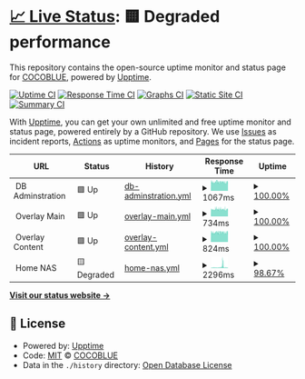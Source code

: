 # [📈 Live Status](https://shin6949.github.io/uptime): <!--live status--> **🟨 Degraded performance**

This repository contains the open-source uptime monitor and status page for [COCOBLUE](velog.io/shin6949), powered by [Upptime](https://github.com/upptime/upptime).

[![Uptime CI](https://github.com/shin6949/uptime/workflows/Uptime%20CI/badge.svg)](https://github.com/shin6949/uptime/actions?query=workflow%3A%22Uptime+CI%22)
[![Response Time CI](https://github.com/shin6949/uptime/workflows/Response%20Time%20CI/badge.svg)](https://github.com/shin6949/uptime/actions?query=workflow%3A%22Response+Time+CI%22)
[![Graphs CI](https://github.com/shin6949/uptime/workflows/Graphs%20CI/badge.svg)](https://github.com/shin6949/uptime/actions?query=workflow%3A%22Graphs+CI%22)
[![Static Site CI](https://github.com/shin6949/uptime/workflows/Static%20Site%20CI/badge.svg)](https://github.com/shin6949/uptime/actions?query=workflow%3A%22Static+Site+CI%22)
[![Summary CI](https://github.com/shin6949/uptime/workflows/Summary%20CI/badge.svg)](https://github.com/shin6949/uptime/actions?query=workflow%3A%22Summary+CI%22)

With [Upptime](https://upptime.js.org), you can get your own unlimited and free uptime monitor and status page, powered entirely by a GitHub repository. We use [Issues](https://github.com/shin6949/uptime/issues) as incident reports, [Actions](https://github.com/shin6949/uptime/actions) as uptime monitors, and [Pages](https://shin6949.github.io/uptime) for the status page.

<!--start: status pages-->
<!-- This summary is generated by Upptime (https://github.com/upptime/upptime) -->
<!-- Do not edit this manually, your changes will be overwritten -->
<!-- prettier-ignore -->
| URL | Status | History | Response Time | Uptime |
| --- | ------ | ------- | ------------- | ------ |
| <img alt="" src="https://icons.duckduckgo.com/ip3/null.ico" height="13"> DB Adminstration | 🟩 Up | [db-adminstration.yml](https://github.com/shin6949/uptime/commits/HEAD/history/db-adminstration.yml) | <details><summary><img alt="Response time graph" src="./graphs/db-adminstration/response-time-week.png" height="20"> 1067ms</summary><br><a href="https://shin6949.github.io/uptime/history/db-adminstration"><img alt="Response time 1072" src="https://img.shields.io/endpoint?url=https%3A%2F%2Fraw.githubusercontent.com%2Fshin6949%2Fuptime%2FHEAD%2Fapi%2Fdb-adminstration%2Fresponse-time.json"></a><br><a href="https://shin6949.github.io/uptime/history/db-adminstration"><img alt="24-hour response time 1056" src="https://img.shields.io/endpoint?url=https%3A%2F%2Fraw.githubusercontent.com%2Fshin6949%2Fuptime%2FHEAD%2Fapi%2Fdb-adminstration%2Fresponse-time-day.json"></a><br><a href="https://shin6949.github.io/uptime/history/db-adminstration"><img alt="7-day response time 1067" src="https://img.shields.io/endpoint?url=https%3A%2F%2Fraw.githubusercontent.com%2Fshin6949%2Fuptime%2FHEAD%2Fapi%2Fdb-adminstration%2Fresponse-time-week.json"></a><br><a href="https://shin6949.github.io/uptime/history/db-adminstration"><img alt="30-day response time 1072" src="https://img.shields.io/endpoint?url=https%3A%2F%2Fraw.githubusercontent.com%2Fshin6949%2Fuptime%2FHEAD%2Fapi%2Fdb-adminstration%2Fresponse-time-month.json"></a><br><a href="https://shin6949.github.io/uptime/history/db-adminstration"><img alt="1-year response time 1072" src="https://img.shields.io/endpoint?url=https%3A%2F%2Fraw.githubusercontent.com%2Fshin6949%2Fuptime%2FHEAD%2Fapi%2Fdb-adminstration%2Fresponse-time-year.json"></a></details> | <details><summary><a href="https://shin6949.github.io/uptime/history/db-adminstration">100.00%</a></summary><a href="https://shin6949.github.io/uptime/history/db-adminstration"><img alt="All-time uptime 100.00%" src="https://img.shields.io/endpoint?url=https%3A%2F%2Fraw.githubusercontent.com%2Fshin6949%2Fuptime%2FHEAD%2Fapi%2Fdb-adminstration%2Fuptime.json"></a><br><a href="https://shin6949.github.io/uptime/history/db-adminstration"><img alt="24-hour uptime 100.00%" src="https://img.shields.io/endpoint?url=https%3A%2F%2Fraw.githubusercontent.com%2Fshin6949%2Fuptime%2FHEAD%2Fapi%2Fdb-adminstration%2Fuptime-day.json"></a><br><a href="https://shin6949.github.io/uptime/history/db-adminstration"><img alt="7-day uptime 100.00%" src="https://img.shields.io/endpoint?url=https%3A%2F%2Fraw.githubusercontent.com%2Fshin6949%2Fuptime%2FHEAD%2Fapi%2Fdb-adminstration%2Fuptime-week.json"></a><br><a href="https://shin6949.github.io/uptime/history/db-adminstration"><img alt="30-day uptime 100.00%" src="https://img.shields.io/endpoint?url=https%3A%2F%2Fraw.githubusercontent.com%2Fshin6949%2Fuptime%2FHEAD%2Fapi%2Fdb-adminstration%2Fuptime-month.json"></a><br><a href="https://shin6949.github.io/uptime/history/db-adminstration"><img alt="1-year uptime 100.00%" src="https://img.shields.io/endpoint?url=https%3A%2F%2Fraw.githubusercontent.com%2Fshin6949%2Fuptime%2FHEAD%2Fapi%2Fdb-adminstration%2Fuptime-year.json"></a></details>
| <img alt="" src="https://icons.duckduckgo.com/ip3/null.ico" height="13"> Overlay Main | 🟩 Up | [overlay-main.yml](https://github.com/shin6949/uptime/commits/HEAD/history/overlay-main.yml) | <details><summary><img alt="Response time graph" src="./graphs/overlay-main/response-time-week.png" height="20"> 734ms</summary><br><a href="https://shin6949.github.io/uptime/history/overlay-main"><img alt="Response time 736" src="https://img.shields.io/endpoint?url=https%3A%2F%2Fraw.githubusercontent.com%2Fshin6949%2Fuptime%2FHEAD%2Fapi%2Foverlay-main%2Fresponse-time.json"></a><br><a href="https://shin6949.github.io/uptime/history/overlay-main"><img alt="24-hour response time 732" src="https://img.shields.io/endpoint?url=https%3A%2F%2Fraw.githubusercontent.com%2Fshin6949%2Fuptime%2FHEAD%2Fapi%2Foverlay-main%2Fresponse-time-day.json"></a><br><a href="https://shin6949.github.io/uptime/history/overlay-main"><img alt="7-day response time 734" src="https://img.shields.io/endpoint?url=https%3A%2F%2Fraw.githubusercontent.com%2Fshin6949%2Fuptime%2FHEAD%2Fapi%2Foverlay-main%2Fresponse-time-week.json"></a><br><a href="https://shin6949.github.io/uptime/history/overlay-main"><img alt="30-day response time 736" src="https://img.shields.io/endpoint?url=https%3A%2F%2Fraw.githubusercontent.com%2Fshin6949%2Fuptime%2FHEAD%2Fapi%2Foverlay-main%2Fresponse-time-month.json"></a><br><a href="https://shin6949.github.io/uptime/history/overlay-main"><img alt="1-year response time 736" src="https://img.shields.io/endpoint?url=https%3A%2F%2Fraw.githubusercontent.com%2Fshin6949%2Fuptime%2FHEAD%2Fapi%2Foverlay-main%2Fresponse-time-year.json"></a></details> | <details><summary><a href="https://shin6949.github.io/uptime/history/overlay-main">100.00%</a></summary><a href="https://shin6949.github.io/uptime/history/overlay-main"><img alt="All-time uptime 100.00%" src="https://img.shields.io/endpoint?url=https%3A%2F%2Fraw.githubusercontent.com%2Fshin6949%2Fuptime%2FHEAD%2Fapi%2Foverlay-main%2Fuptime.json"></a><br><a href="https://shin6949.github.io/uptime/history/overlay-main"><img alt="24-hour uptime 100.00%" src="https://img.shields.io/endpoint?url=https%3A%2F%2Fraw.githubusercontent.com%2Fshin6949%2Fuptime%2FHEAD%2Fapi%2Foverlay-main%2Fuptime-day.json"></a><br><a href="https://shin6949.github.io/uptime/history/overlay-main"><img alt="7-day uptime 100.00%" src="https://img.shields.io/endpoint?url=https%3A%2F%2Fraw.githubusercontent.com%2Fshin6949%2Fuptime%2FHEAD%2Fapi%2Foverlay-main%2Fuptime-week.json"></a><br><a href="https://shin6949.github.io/uptime/history/overlay-main"><img alt="30-day uptime 100.00%" src="https://img.shields.io/endpoint?url=https%3A%2F%2Fraw.githubusercontent.com%2Fshin6949%2Fuptime%2FHEAD%2Fapi%2Foverlay-main%2Fuptime-month.json"></a><br><a href="https://shin6949.github.io/uptime/history/overlay-main"><img alt="1-year uptime 100.00%" src="https://img.shields.io/endpoint?url=https%3A%2F%2Fraw.githubusercontent.com%2Fshin6949%2Fuptime%2FHEAD%2Fapi%2Foverlay-main%2Fuptime-year.json"></a></details>
| <img alt="" src="https://icons.duckduckgo.com/ip3/null.ico" height="13"> Overlay Content | 🟩 Up | [overlay-content.yml](https://github.com/shin6949/uptime/commits/HEAD/history/overlay-content.yml) | <details><summary><img alt="Response time graph" src="./graphs/overlay-content/response-time-week.png" height="20"> 824ms</summary><br><a href="https://shin6949.github.io/uptime/history/overlay-content"><img alt="Response time 829" src="https://img.shields.io/endpoint?url=https%3A%2F%2Fraw.githubusercontent.com%2Fshin6949%2Fuptime%2FHEAD%2Fapi%2Foverlay-content%2Fresponse-time.json"></a><br><a href="https://shin6949.github.io/uptime/history/overlay-content"><img alt="24-hour response time 827" src="https://img.shields.io/endpoint?url=https%3A%2F%2Fraw.githubusercontent.com%2Fshin6949%2Fuptime%2FHEAD%2Fapi%2Foverlay-content%2Fresponse-time-day.json"></a><br><a href="https://shin6949.github.io/uptime/history/overlay-content"><img alt="7-day response time 824" src="https://img.shields.io/endpoint?url=https%3A%2F%2Fraw.githubusercontent.com%2Fshin6949%2Fuptime%2FHEAD%2Fapi%2Foverlay-content%2Fresponse-time-week.json"></a><br><a href="https://shin6949.github.io/uptime/history/overlay-content"><img alt="30-day response time 829" src="https://img.shields.io/endpoint?url=https%3A%2F%2Fraw.githubusercontent.com%2Fshin6949%2Fuptime%2FHEAD%2Fapi%2Foverlay-content%2Fresponse-time-month.json"></a><br><a href="https://shin6949.github.io/uptime/history/overlay-content"><img alt="1-year response time 829" src="https://img.shields.io/endpoint?url=https%3A%2F%2Fraw.githubusercontent.com%2Fshin6949%2Fuptime%2FHEAD%2Fapi%2Foverlay-content%2Fresponse-time-year.json"></a></details> | <details><summary><a href="https://shin6949.github.io/uptime/history/overlay-content">100.00%</a></summary><a href="https://shin6949.github.io/uptime/history/overlay-content"><img alt="All-time uptime 100.00%" src="https://img.shields.io/endpoint?url=https%3A%2F%2Fraw.githubusercontent.com%2Fshin6949%2Fuptime%2FHEAD%2Fapi%2Foverlay-content%2Fuptime.json"></a><br><a href="https://shin6949.github.io/uptime/history/overlay-content"><img alt="24-hour uptime 100.00%" src="https://img.shields.io/endpoint?url=https%3A%2F%2Fraw.githubusercontent.com%2Fshin6949%2Fuptime%2FHEAD%2Fapi%2Foverlay-content%2Fuptime-day.json"></a><br><a href="https://shin6949.github.io/uptime/history/overlay-content"><img alt="7-day uptime 100.00%" src="https://img.shields.io/endpoint?url=https%3A%2F%2Fraw.githubusercontent.com%2Fshin6949%2Fuptime%2FHEAD%2Fapi%2Foverlay-content%2Fuptime-week.json"></a><br><a href="https://shin6949.github.io/uptime/history/overlay-content"><img alt="30-day uptime 100.00%" src="https://img.shields.io/endpoint?url=https%3A%2F%2Fraw.githubusercontent.com%2Fshin6949%2Fuptime%2FHEAD%2Fapi%2Foverlay-content%2Fuptime-month.json"></a><br><a href="https://shin6949.github.io/uptime/history/overlay-content"><img alt="1-year uptime 100.00%" src="https://img.shields.io/endpoint?url=https%3A%2F%2Fraw.githubusercontent.com%2Fshin6949%2Fuptime%2FHEAD%2Fapi%2Foverlay-content%2Fuptime-year.json"></a></details>
| <img alt="" src="https://icons.duckduckgo.com/ip3/null.ico" height="13"> Home NAS | 🟨 Degraded | [home-nas.yml](https://github.com/shin6949/uptime/commits/HEAD/history/home-nas.yml) | <details><summary><img alt="Response time graph" src="./graphs/home-nas/response-time-week.png" height="20"> 2296ms</summary><br><a href="https://shin6949.github.io/uptime/history/home-nas"><img alt="Response time 2266" src="https://img.shields.io/endpoint?url=https%3A%2F%2Fraw.githubusercontent.com%2Fshin6949%2Fuptime%2FHEAD%2Fapi%2Fhome-nas%2Fresponse-time.json"></a><br><a href="https://shin6949.github.io/uptime/history/home-nas"><img alt="24-hour response time 2042" src="https://img.shields.io/endpoint?url=https%3A%2F%2Fraw.githubusercontent.com%2Fshin6949%2Fuptime%2FHEAD%2Fapi%2Fhome-nas%2Fresponse-time-day.json"></a><br><a href="https://shin6949.github.io/uptime/history/home-nas"><img alt="7-day response time 2296" src="https://img.shields.io/endpoint?url=https%3A%2F%2Fraw.githubusercontent.com%2Fshin6949%2Fuptime%2FHEAD%2Fapi%2Fhome-nas%2Fresponse-time-week.json"></a><br><a href="https://shin6949.github.io/uptime/history/home-nas"><img alt="30-day response time 2266" src="https://img.shields.io/endpoint?url=https%3A%2F%2Fraw.githubusercontent.com%2Fshin6949%2Fuptime%2FHEAD%2Fapi%2Fhome-nas%2Fresponse-time-month.json"></a><br><a href="https://shin6949.github.io/uptime/history/home-nas"><img alt="1-year response time 2266" src="https://img.shields.io/endpoint?url=https%3A%2F%2Fraw.githubusercontent.com%2Fshin6949%2Fuptime%2FHEAD%2Fapi%2Fhome-nas%2Fresponse-time-year.json"></a></details> | <details><summary><a href="https://shin6949.github.io/uptime/history/home-nas">98.67%</a></summary><a href="https://shin6949.github.io/uptime/history/home-nas"><img alt="All-time uptime 98.98%" src="https://img.shields.io/endpoint?url=https%3A%2F%2Fraw.githubusercontent.com%2Fshin6949%2Fuptime%2FHEAD%2Fapi%2Fhome-nas%2Fuptime.json"></a><br><a href="https://shin6949.github.io/uptime/history/home-nas"><img alt="24-hour uptime 97.25%" src="https://img.shields.io/endpoint?url=https%3A%2F%2Fraw.githubusercontent.com%2Fshin6949%2Fuptime%2FHEAD%2Fapi%2Fhome-nas%2Fuptime-day.json"></a><br><a href="https://shin6949.github.io/uptime/history/home-nas"><img alt="7-day uptime 98.67%" src="https://img.shields.io/endpoint?url=https%3A%2F%2Fraw.githubusercontent.com%2Fshin6949%2Fuptime%2FHEAD%2Fapi%2Fhome-nas%2Fuptime-week.json"></a><br><a href="https://shin6949.github.io/uptime/history/home-nas"><img alt="30-day uptime 98.98%" src="https://img.shields.io/endpoint?url=https%3A%2F%2Fraw.githubusercontent.com%2Fshin6949%2Fuptime%2FHEAD%2Fapi%2Fhome-nas%2Fuptime-month.json"></a><br><a href="https://shin6949.github.io/uptime/history/home-nas"><img alt="1-year uptime 98.98%" src="https://img.shields.io/endpoint?url=https%3A%2F%2Fraw.githubusercontent.com%2Fshin6949%2Fuptime%2FHEAD%2Fapi%2Fhome-nas%2Fuptime-year.json"></a></details>

<!--end: status pages-->

[**Visit our status website →**](https://shin6949.github.io/uptime)

## 📄 License

- Powered by: [Upptime](https://github.com/upptime/upptime)
- Code: [MIT](./LICENSE) © [COCOBLUE](velog.io/shin6949)
- Data in the `./history` directory: [Open Database License](https://opendatacommons.org/licenses/odbl/1-0/)
